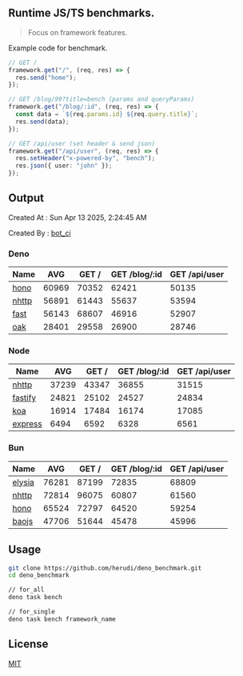 ## Runtime JS/TS benchmarks.

> Focus on framework features.

Example code for benchmark.
```ts
// GET /
framework.get("/", (req, res) => {
  res.send("home");
});

// GET /blog/99?title=bench (params and queryParams)
framework.get("/blog/:id", (req, res) => {
  const data = `${req.params.id} ${req.query.title}`;
  res.send(data);
});

// GET /api/user (set header & send json)
framework.get("/api/user", (req, res) => {
  res.setHeader("x-powered-by", "bench");
  res.json({ user: "john" });
});
```

## Output
Created At : Sun Apr 13 2025, 2:24:45 AM

Created By : [bot_ci](https://github.com/herudi/deno_benchmarks/commits?author=github-actions%5Bbot%5D)


### Deno
|Name|AVG|GET /|GET /blog/:id|GET /api/user|
|----|----|----|----|----|
|[hono](https://github.com/honojs/hono)|60969|70352|62421|50135|
|[nhttp](https://github.com/nhttp/nhttp)|56891|61443|55637|53594|
|[fast](https://github.com/danteissaias/fast)|56143|68607|46916|52907|
|[oak](https://github.com/oakserver/oak)|28401|29558|26900|28746|
  


### Node
|Name|AVG|GET /|GET /blog/:id|GET /api/user|
|----|----|----|----|----|
|[nhttp](https://github.com/nhttp/nhttp)|37239|43347|36855|31515|
|[fastify](https://github.com/fastify/fastify)|24821|25102|24527|24834|
|[koa](https://github.com/koajs/koa)|16914|17484|16174|17085|
|[express](https://github.com/expressjs/express)|6494|6592|6328|6561|
  


### Bun
|Name|AVG|GET /|GET /blog/:id|GET /api/user|
|----|----|----|----|----|
|[elysia](https://github.com/elysiajs/elysia)|76281|87199|72835|68809|
|[nhttp](https://github.com/nhttp/nhttp)|72814|96075|60807|61560|
|[hono](https://github.com/honojs/hono)|65524|72797|64520|59254|
|[baojs](https://github.com/mattreid1/baojs)|47706|51644|45478|45996|
  



## Usage

```bash
git clone https://github.com/herudi/deno_benchmark.git
cd deno_benchmark

// for_all
deno task bench

// for_single
deno task bench framework_name
```

## License

[MIT](LICENSE)

